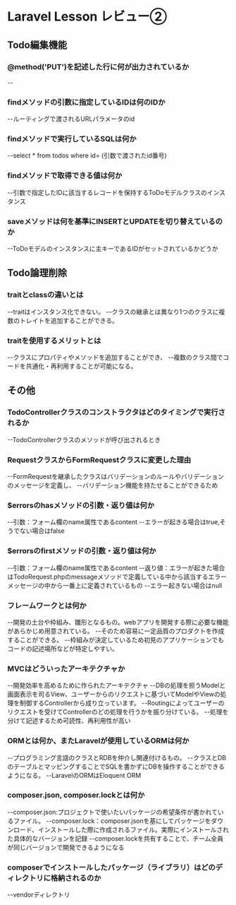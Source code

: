 # Laravel Lesson レビュー②

## Todo編集機能

### @method('PUT')を記述した行に何が出力されているか
--<input type="hidden" name="_method" value="put">

### findメソッドの引数に指定しているIDは何のIDか
--ルーティングで渡されるURLパラメータのid

### findメソッドで実行しているSQLは何か
--select * from todos where id= (引数で渡されたid番号)

### findメソッドで取得できる値は何か
--引数で指定したIDに該当するレコードを保持するToDoモデルクラスのインスタンス
### saveメソッドは何を基準にINSERTとUPDATEを切り替えているのか
--ToDoモデルのインスタンスに主キーであるIDがセットされているかどうか

## Todo論理削除

### traitとclassの違いとは
--traitはインスタンス化できない。
--クラスの継承とは異なり1つのクラスに複数のトレイトを追加することができる。

### traitを使用するメリットとは
--クラスにプロパティやメソッドを追加することができ、
--複数のクラス間でコードを共通化・再利用することが可能になる。

## その他

### TodoControllerクラスのコンストラクタはどのタイミングで実行されるか
--TodoControllerクラスのメソッドが呼び出されるとき

### RequestクラスからFormRequestクラスに変更した理由
--FormRequestを継承したクラスはバリデーションのルールやバリデーションのメッセージを定義し、
--バリデーション機能を持たせることができるため

### $errorsのhasメソッドの引数・返り値は何か
--引数：フォーム欄のname属性であるcontent
--エラーが起きる場合はtrue,そうでない場合はfalse

### $errorsのfirstメソッドの引数・返り値は何か
--引数：フォーム欄のname属性であるcontent
--返り値：エラーが起きた場合はTodoRequest.phpのmessageメソッドで定義している中から該当するエラーメッセージの中から一番上に定義されているもの
--エラー起きない場合はnull

### フレームワークとは何か
--開発の土台や枠組み、雛形となるもの。webアプリを開発する際に必要な機能があらかじめ用意されている。
--そのため容易に一定品質のプロダクトを作成することができる。
--枠組みが決定しているため初見のアプリケーションでもコードの記述場所などが特定しやすい。

### MVCはどういったアーキテクチャか
--開発効率を高めるために作られたアーキテクチャ
--DBの処理を担うModelと画面表示を司るView、ユーザーからのリクエストに基づいてModelやViewの処理を制御するControllerから成り立っています。
--Routingによってユーザーのリクエストを受けてControllerのどの処理を行うかを振り分けている。
--処理を分けて記述するため可読性、再利用性が高い

### ORMとは何か、またLaravelが使用しているORMは何か
--プログラミング言語のクラスとRDBを仲介し関連付けるもの。
--クラスとDBのテーブルとマッピングすることでSQLを書かずにDBを操作することができるようになる。
--LaravelのORMはEloquent ORM

### composer.json, composer.lockとは何か
--composer.json:プロジェクトで使いたいパッケージの希望条件が書かれているファイル。
--composer.lock：composer.jsonを基にしてパッケージをダウンロード、インストールした際に作成されるファイル。実際にインストールされた具体的なバージョンを記録
--composer.lockを共有することで、チーム全員が同じバージョンで開発できるようになる
### composerでインストールしたパッケージ（ライブラリ）はどのディレクトリに格納されるのか
--vendorディレクトリ